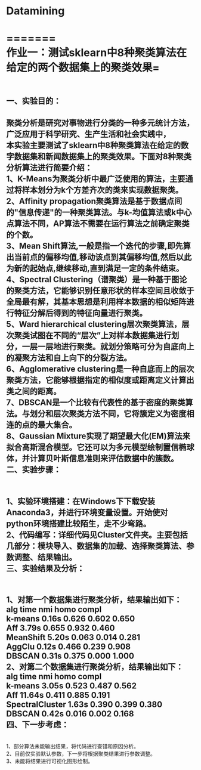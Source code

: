 # Datamining
=======
<br />作业一：测试sklearn中8种聚类算法在给定的两个数据集上的聚类效果=
=======
<br />一、实验目的：
--------
聚类分析是研究对事物进行分类的一种多元统计方法，广泛应用于科学研究、生产生活和社会实践中，
<br />本实验主要测试了sklearn中8种聚类算法在给定的数字数据集和新闻数据集上的聚类效果。下面对8种聚类分析算法进行简要介绍：
<br />1、K-Means为聚类分析中最广泛使用的算法，主要通过将样本划分为k个方差齐次的类来实现数据聚类。
<br />2、Affinity propagation聚类算法是基于数据点间的"信息传递"的一种聚类算法。与k-均值算法或k中心点算法不同，AP算法不需要在运行算法之前确定聚类的个数。
<br />3、Mean Shift算法,一般是指一个迭代的步骤,即先算出当前点的偏移均值,移动该点到其偏移均值,然后以此为新的起始点,继续移动,直到满足一定的条件结束。
<br />4、Spectral Clustering（谱聚类）是一种基于图论的聚类方法，它能够识别任意形状的样本空间且收敛于全局最有解，其基本思想是利用样本数据的相似矩阵进行特征分解后得到的特征向量进行聚类。
<br />5、Ward hierarchical clustering层次聚类算法，层次聚类试图在不同的“层次”上对样本数据集进行划分，一层一层地进行聚类。就划分策略可分为自底向上的凝聚方法和自上向下的分裂方法。
<br />6、Agglomerative clustering是一种自底而上的层次聚类方法，它能够根据指定的相似度或距离定义计算出类之间的距离。
<br />7、DBSCAN是一个比较有代表性的基于密度的聚类算法。与划分和层次聚类方法不同，它将簇定义为密度相连的点的最大集合。
<br />8、Gaussian Mixture实现了期望最大化(EM)算法来拟合高斯混合模型。它还可以为多元模型绘制置信椭球体，并计算贝叶斯信息准则来评估数据中的簇数。
<br />二、实验步骤：
--------
<br />1、实验环境搭建：在Windows下下载安装Anaconda3，并进行环境变量设置。开始使对python环境搭建比较陌生，走不少弯路。
<br />2、代码编写：详细代码见Cluster文件夹。主要包括几部分：模块导入、数据集的加载、选择聚类算法、参数调整、结果输出。
<br />三、实验结果及分析：
--------
<br />1、对第一个数据集进行聚类分析，结果输出如下：
<br />alg             time    nmi     homo    compl
<br />k-means         0.16s   0.626   0.602   0.650
<br />Aff             3.79s   0.655   0.932   0.460
<br />MeanShift       5.20s   0.063   0.014   0.281
<br />AggClu          0.12s   0.466   0.239   0.908
<br />DBSCAN          0.31s   0.375   0.000   1.000
<br />2、对第二个数据集进行聚类分析，结果输出如下：
<br />alg             time    nmi     homo    compl
<br />k-means         3.05s   0.523   0.487   0.562
<br />Aff             11.64s  0.411   0.885   0.191
<br />SpectralCluster 1.63s   0.390   0.399   0.380
<br />DBSCAN          0.42s   0.016   0.002   0.168
<br />四、下一步考虑：
--------
<br />1、部分算法未能输出结果，将代码进行查错和原因分析。
<br />2、目前仅实验默认参数，下一步将根据聚类结果进行参数调整。
<br />3、未能将结果进行可视化图形绘制。  
